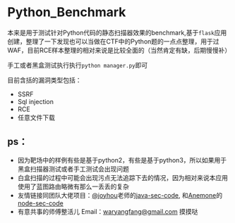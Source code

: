 # Python_Benchmark

本来是用于测试针对Python代码的静态扫描器效果的benchmark,基于`flask`应用创建，整理了一下发现也可以当做在CTF中的Python题的一点点整理，用于过WAF，目前RCE样本整理的相对来说是比较全面的（当然肯定有缺，后期慢慢补）

手工或者黑盒测试执行执行`python manager.py`即可

目前含括的漏洞类型包括：
- SSRF
- Sql injection
- RCE
- 任意文件下载

## ps：
- 因为靶场中的样例有些是基于python2，有些是基于python3，所以如果用于黑盒扫描器测试或者手工测试会出现问题
- 白盒扫描的过程中可能会出现污点无法追踪下去的情况，因为相对来说本应用使用了蓝图路由略微有那么一丢丢的复杂
- 友情链接同团队大佬项目：[@joyhou](https://github.com/JoyChou93)老师的[java-sec-code](https://github.com/JoyChou93/java-sec-code), 和[Anemone](https://github.com/Anemone95/)的[node-sec-code](https://github.com/Anemone95/NodeSecCode)
- 有意共事的师傅整活儿 Email：waryangfang@gmail.com 摸摸哒
